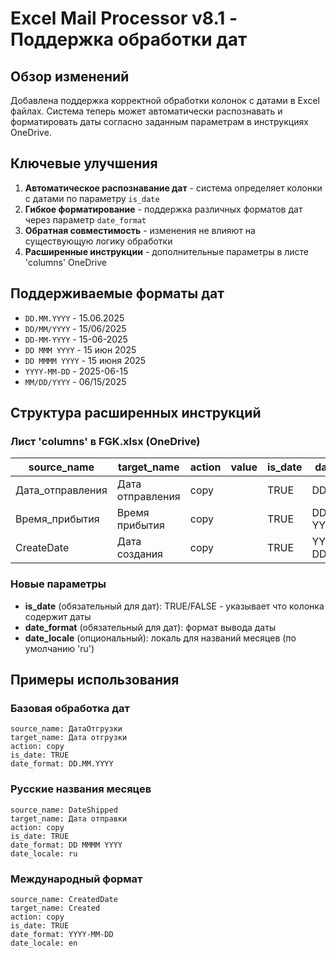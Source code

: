 # Excel Mail Processor v8.1 - Поддержка обработки дат

## Обзор изменений

Добавлена поддержка корректной обработки колонок с датами в Excel файлах. Система теперь может автоматически распознавать и форматировать даты согласно заданным параметрам в инструкциях OneDrive.

## Ключевые улучшения

1. **Автоматическое распознавание дат** - система определяет колонки с датами по параметру `is_date`
2. **Гибкое форматирование** - поддержка различных форматов дат через параметр `date_format`
3. **Обратная совместимость** - изменения не влияют на существующую логику обработки
4. **Расширенные инструкции** - дополнительные параметры в листе 'columns' OneDrive

## Поддерживаемые форматы дат

- `DD.MM.YYYY` - 15.06.2025
- `DD/MM/YYYY` - 15/06/2025  
- `DD-MM-YYYY` - 15-06-2025
- `DD MMM YYYY` - 15 июн 2025
- `DD MMMM YYYY` - 15 июня 2025
- `YYYY-MM-DD` - 2025-06-15
- `MM/DD/YYYY` - 06/15/2025

## Структура расширенных инструкций

### Лист 'columns' в FGK.xlsx (OneDrive)

| source_name | target_name | action | value | is_date | date_format | date_locale |
|-------------|-------------|---------|-------|---------|-------------|-------------|
| Дата_отправления | Дата отправления | copy | | TRUE | DD.MM.YYYY | ru |
| Время_прибытия | Время прибытия | copy | | TRUE | DD MMM YYYY | ru |
| CreateDate | Дата создания | copy | | TRUE | YYYY-MM-DD | en |

### Новые параметры

- **is_date** (обязательный для дат): TRUE/FALSE - указывает что колонка содержит даты
- **date_format** (обязательный для дат): формат вывода даты  
- **date_locale** (опциональный): локаль для названий месяцев (по умолчанию 'ru')

## Примеры использования

### Базовая обработка дат
```
source_name: ДатаОтгрузки
target_name: Дата отгрузки  
action: copy
is_date: TRUE
date_format: DD.MM.YYYY
```

### Русские названия месяцев
```
source_name: DateShipped
target_name: Дата отправки
action: copy  
is_date: TRUE
date_format: DD MMMM YYYY
date_locale: ru
```

### Международный формат
```
source_name: CreatedDate
target_name: Created
action: copy
is_date: TRUE  
date_format: YYYY-MM-DD
date_locale: en
```